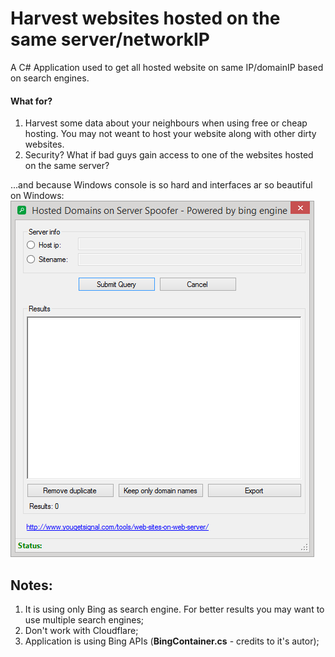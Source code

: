 # Harvest websites hosted on the same server/networkIP
A C# Application used to get all hosted website on same IP/domainIP based on search engines.

#### What for?
  1. Harvest some data about your neighbours when using free or cheap hosting. You may not weant to host your website along with other dirty websites.
  2. Security? What if bad guys gain access to one of the websites hosted on the same server? 
  
...and because Windows console is so hard and interfaces ar so beautiful on Windows:
![img1.png](img1.png)

## Notes:
  1. It is using only Bing as search engine. For better results you may want to use multiple search engines;
  2. Don't work with Cloudflare;
  3. Application is using Bing APIs (**BingContainer.cs** - credits to it's autor);